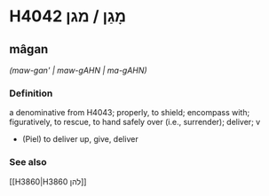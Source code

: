 # H4042 מָגַן / מגן

## mâgan

_(maw-gan' | maw-ɡAHN | ma-ɡAHN)_

### Definition

a denominative from H4043; properly, to shield; encompass with; figuratively, to rescue, to hand safely over (i.e., surrender); deliver; v

- (Piel) to deliver up, give, deliver

### See also

[[H3860|H3860 להן]]
